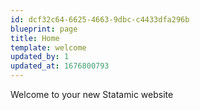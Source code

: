 ```yaml
---
id: dcf32c64-6625-4663-9dbc-c4433dfa296b
blueprint: page
title: Home
template: welcome
updated_by: 1
updated_at: 1676800793
---
```

Welcome to your new Statamic website